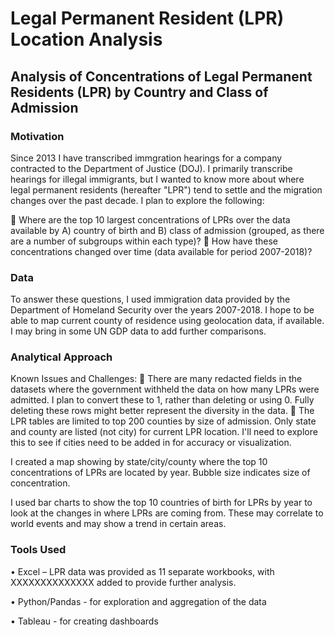 # Legal Permanent Resident (LPR) Location Analysis

## Analysis of Concentrations of Legal Permanent Residents (LPR) by Country and Class of Admission
### Motivation
Since 2013 I have transcribed immgration hearings for a company contracted to the Department of Justice (DOJ).  I primarily transcribe hearings for illegal immigrants, but I wanted to know more about where legal permanent residents (hereafter "LPR") tend to settle and the migration changes over the past decade.  I plan to explore the following:

 Where are the top 10 largest concentrations of LPRs over the data available by A) country of birth and B) class of admission (grouped, as there are a number of subgroups within each type)?
 How have these concentrations changed over time (data available for period 2007-2018)?

### Data
To answer these questions, I used immigration data provided by the Department of Homeland Security over the years 2007-2018.  I hope to be able to map current county of residence using geolocation data, if available.  I may bring in some UN GDP data to add further comparisons.

### Analytical Approach
Known Issues and Challenges:
 There are many redacted fields in the datasets where the government withheld the data on how many LPRs were admitted.  I plan to convert these to 1, rather than deleting or using 0.  Fully deleting these rows might better represent the diversity in the data.
 The LPR tables are limited to top 200 counties by size of admission. Only state and county are listed (not city) for current LPR location.  I'll need to explore this to see if cities need to be added in for accuracy or visualization.

I created a map showing by state/city/county where the top 10 concentrations of LPRs are located by year.  Bubble size indicates size of concentration.

I used bar charts to show the top 10 countries of birth for LPRs by year to look at the changes in where LPRs are coming from.  These may correlate to world events and may show a trend in certain areas.

### Tools Used
• Excel – LPR data was provided as 11 separate workbooks, with XXXXXXXXXXXXXX added to provide further analysis.

• Python/Pandas - for exploration and aggregation of the data

• Tableau - for creating dashboards
